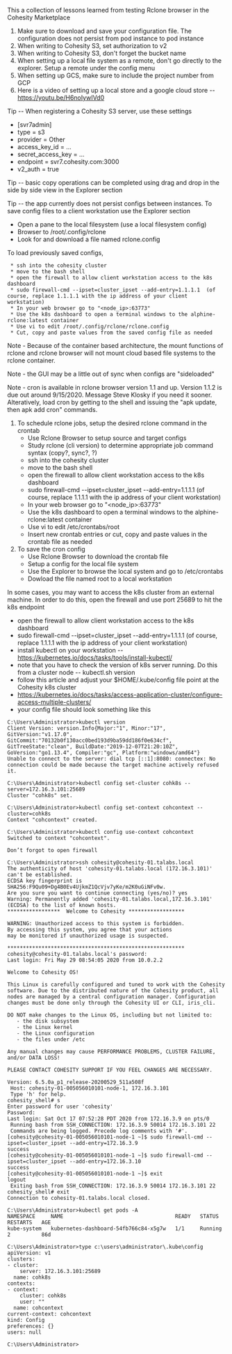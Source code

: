 This a collection of lessons learned from testing Rclone browser in the Cohesity Marketplace

1.  Make sure to download and save your configuration file.  The configuration does not persist from pod instance to pod instance
1.  When writing to Cohesity S3, set authorization to v2
1.  When writing to Cohesity S3, don't forget the bucket name
1.  When setting up a local file system as a remote, don't go directly to the explorer.  Setup a remote under the config menu
1.  When setting up GCS, make sure to include the project number from GCP
1.  Here is a video of setting up a local store and a google cloud store -- https://youtu.be/H6noIywIVd0


Tip -- When registering a Cohesity S3 server, use these settings
* [svr7admin]
* type = s3
* provider = Other
* access_key_id = ...
* secret_access_key = ...
* endpoint = svr7.cohesity.com:3000
* v2_auth = true

Tip -- basic copy operations can be completed using drag and drop in the side by side view in the Explorer section

Tip -- the app currently does not persist configs between instances.
To save config files to a client workstation use the Explorer section
* Open a pane to the local filesystem (use a local filesystem config)
* Browser to /root/.config/rclone
* Look for and download a file named rclone.config

To load previously saved configs, 

     * ssh into the cohesity cluster
     * move to the bash shell
     * open the firewall to allow client workstation access to the k8s dashboard
     * sudo firewall-cmd --ipset=cluster_ipset --add-entry=1.1.1.1  (of course, replace 1.1.1.1 with the ip address of your client workstation)
     * In your web browser go to "<node_ip>:63773"
     * Use the k8s dashboard to open a terminal windows to the alphine-rclone:latest container
     * Use vi to edit /root/.config/rclone/rclone.config
     * Cut, copy and paste values from the saved config file as needed

Note - Because of the container based architecture, the mount functions of rclone and rclone browser will not mount
cloud based file systems to the rclone container.

Note - the GUI may be a little out of sync when configs are "sideloaded"

Note - cron is available in rclone browser version 1.1 and up.  Version 1.1.2 is due out around 9/15/2020.  Message Steve Klosky if you need it sooner.  Alteratively, load cron by getting to the shell and issuing the "apk update, then apk add cron" commands.

1. To schedule rclone jobs, setup the desired rclone command in the crontab
     * Use Rclone Browser to setup source and target configs
     * Study rclone (cli version) to determine appropriate job command syntax (copy?, sync?, ?)
     * ssh into the cohesity cluster
     * move to the bash shell
     * open the firewall to allow client workstation access to the k8s dashboard
     * sudo firewall-cmd --ipset=cluster_ipset --add-entry=1.1.1.1  (of course, replace 1.1.1.1 with the ip address of your client workstation)
     * In your web browser go to "<node_ip>:63773"
     * Use the k8s dashboard to open a terminal windows to the alphine-rclone:latest container
     * Use vi to edit /etc/crontabs/root
     * Insert new crontab entries or cut, copy and paste values in the crontab file as needed
1. To save the cron config
     * Use Rclone Browser to download the crontab file
     * Setup a config for the local file system
     * Use the Explorer to browse the local system and go to /etc/crontabs
     * Dowload the file named root to a local workstation
     
In some cases, you may want to access the k8s cluster from an external machine.  In order to do this, open the firewall and use port 25689 to hit
the k8s endpoint
* open the firewall to allow client workstation access to the k8s dashboard
* sudo firewall-cmd --ipset=cluster_ipset --add-entry=1.1.1.1  (of course, replace 1.1.1.1 with the ip address of your client workstation)
* install kubectl on your workstation -- https://kubernetes.io/docs/tasks/tools/install-kubectl/
* note that you have to check the version of k8s server running.  Do this from a cluster node -- kubectl.sh version
* follow this article and adjust your $HOME/.kube/config file point at the Cohesity k8s cluster
* https://kubernetes.io/docs/tasks/access-application-cluster/configure-access-multiple-clusters/
* your config file should look something like this
~~~
C:\Users\Administrator>kubectl version
Client Version: version.Info{Major:"1", Minor:"17", GitVersion:"v1.17.0", GitCommit:"70132b0f130acc0bed193d9ba59dd186f0e634cf", GitTreeState:"clean", BuildDate:"2019-12-07T21:20:10Z", GoVersion:"go1.13.4", Compiler:"gc", Platform:"windows/amd64"}
Unable to connect to the server: dial tcp [::1]:8080: connectex: No connection could be made because the target machine actively refused it.

C:\Users\Administrator>kubectl config set-cluster cohk8s --server=172.16.3.101:25689
Cluster "cohk8s" set.

C:\Users\Administrator>kubectl config set-context cohcontext --cluster=cohk8s
Context "cohcontext" created.

C:\Users\Administrator>kubectl config use-context cohcontext
Switched to context "cohcontext".

Don’t forgot to open firewall

C:\Users\Administrator>ssh cohesity@cohesity-01.talabs.local
The authenticity of host 'cohesity-01.talabs.local (172.16.3.101)' can't be established.
ECDSA key fingerprint is SHA256:F9Qu09+Dg4B0Ev4UjkmZ1QcVjv7yKe/m2K0uGiNFv0w.
Are you sure you want to continue connecting (yes/no)? yes
Warning: Permanently added 'cohesity-01.talabs.local,172.16.3.101' (ECDSA) to the list of known hosts.
*****************  Welcome to Cohesity ******************

WARNING: Unauthorized access to this system is forbidden.
By accessing this system, you agree that your actions
may be monitored if unauthorized usage is suspected.

*********************************************************
cohesity@cohesity-01.talabs.local's password:
Last login: Fri May 29 08:54:05 2020 from 10.0.2.2

Welcome to Cohesity OS!

This Linux is carefully configured and tuned to work with the Cohesity
software. Due to the distributed nature of the Cohesity product, all
nodes are managed by a central configuration manager. Configuration
changes must be done only through the Cohesity UI or CLI, iris_cli.

DO NOT make changes to the Linux OS, including but not limited to:
   - the disk subsystem
   - the Linux kernel
   - the Linux configuration
   - the files under /etc

Any manual changes may cause PERFORMANCE PROBLEMS, CLUSTER FAILURE,
and/or DATA LOSS!

PLEASE CONTACT COHESITY SUPPORT IF YOU FEEL CHANGES ARE NECESSARY.

Version: 6.5.0a_p1_release-20200529_511a508f
 Host: cohesity-01-005056010101-node-1, 172.16.3.101
 Type 'h' for help.
cohesity_shell# s
Enter password for user 'cohesity'
Password:
Last login: Sat Oct 17 07:52:28 PDT 2020 from 172.16.3.9 on pts/0
 Running bash from SSH_CONNECTION: 172.16.3.9 50014 172.16.3.101 22
 Commands are being logged. Precede log comments with '#'.
[cohesity@cohesity-01-005056010101-node-1 ~]$ sudo firewall-cmd --ipset=cluster_ipset --add-entry=172.16.3.9
success
[cohesity@cohesity-01-005056010101-node-1 ~]$ sudo firewall-cmd --ipset=cluster_ipset --add-entry=172.16.3.10
success
[cohesity@cohesity-01-005056010101-node-1 ~]$ exit
logout
 Exiting bash from SSH_CONNECTION: 172.16.3.9 50014 172.16.3.101 22
cohesity_shell# exit
Connection to cohesity-01.talabs.local closed.

C:\Users\Administrator>kubectl get pods -A
NAMESPACE     NAME                                    READY   STATUS    RESTARTS   AGE
kube-system   kubernetes-dashboard-54fb766c84-x5g7w   1/1     Running   2          86d

C:\Users\Administrator>type c:\users\administrator\.kube\config
apiVersion: v1
clusters:
- cluster:
    server: 172.16.3.101:25689
  name: cohk8s
contexts:
- context:
    cluster: cohk8s
    user: ""
  name: cohcontext
current-context: cohcontext
kind: Config
preferences: {}
users: null

C:\Users\Administrator>
~~~


